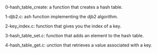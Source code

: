 0-hash_table_create: a function that creates a hash table.

1-djb2.c: ash function implementing the djb2 algorithm.

2-key_index.c: function that gives you the index of a key.

3-hash_table_set.c: function that adds an element to the hash table.

4-hash_table_get.c: unction that retrieves a value associated with a key.
